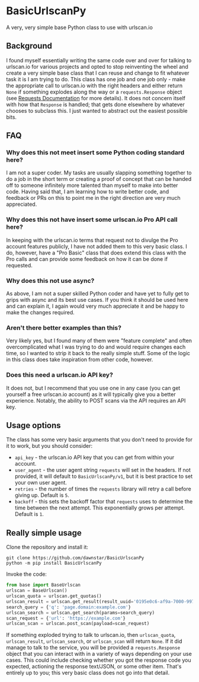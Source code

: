 # BasicUrlscanPy

A very, very simple base Python class to use with urlscan.io

## Background

I found myself essentially writing the same code over and over for talking to urlscan.io for various projects and opted to stop reinventing the wheel and create a very simple base class that I can reuse and change to fit whatever task it is I am trying to do. This class has one job and one job only - make the appropriate call to urlscan.io with the right headers and either return `None` if something explodes along the way or a `requests.Response` object (see [Requests Documentation](https://requests.readthedocs.io/en/latest/) for more details). It does not concern itself with how that `Response` is handled; that gets done elsewhere by whatever chooses to subclass this. I just wanted to abstract out the easiest possible bits.

## FAQ

### Why does this not meet insert some Python coding standard here?

I am not a super coder. My tasks are usually slapping something together to do a job in the short term or creating a proof of concept that can be handed off to someone infinitely more talented than myself to make into better code. Having said that, I am learning how to write better code, and feedback or PRs on this to point me in the right direction are very much appreciated.

### Why does this not have insert some urlscan.io Pro API call here?

In keeping with the urlscan.io terms that request not to divulge the Pro account features publicly, I have not added them to this very basic class. I do, however, have a "Pro Basic" class that does extend this class with the Pro calls and can provide some feedback on how it can be done if requested.

### Why does this not use async?

As above, I am not a super skilled Python coder and have yet to fully get to grips with async and its best use cases. If you think it should be used here and can explain it, I again would very much appreciate it and be happy to make the changes required.

### Aren't there better examples than this?

Very likely yes, but I found many of them were "feature complete" and often overcomplicated what I was trying to do and would require changes each time, so I wanted to strip it back to the really simple stuff. Some of the logic in this class does take inspiration from other code, however.

### Does this need a urlscan.io API key?

It does not, but I recommend that you use one in any case (you can get yourself a free urlscan.io account) as it will typically give you a better experience. Notably, the ability to POST scans via the API requires an API key.

## Usage options

The class has some very basic arguments that you don't need to provide for it to work, but you should consider:

* `api_key` - the urlscan.io API key that you can get from within your account.
* `user_agent` - the user agent string `requests` will set in the headers. If not provided, it will default to `BasicUrlscanPy/v1`, but it is best practice to set your own user agent.
* `retries` - the number of times the `requests` library will retry a call before giving up. Default is `5`.
* `backoff` - this sets the backoff factor that `requests` uses to determine the time between the next attempt. This exponentially grows per attempt. Default is `1`.

## Really simple usage

Clone the repository and install it:

```shell
git clone https://github.com/dawnstar/BasicUrlscanPy
python -m pip install BasicUrlscanPy
```

Invoke the code:

```python
from base import BaseUrlscan
urlscan = BaseUrlscan()
urlscan_quota = urlscan.get_quotas()
urlscan_result = urlscan.get_result(result_uuid='0195e0c6-af9a-7000-997c-0e0c32811406')
search_query = {'q': 'page.domain:example.com'}
urlscan_search = urlscan.get_search(params=search_query)
scan_request = {'url': 'https://example.com'}
urlscan_scan = urlscan.post_scan(payload=scan_request)
```

If something exploded trying to talk to urlscan.io, then `urlscan_quota`, `urlscan_result`, `urlscan_search`, or `urlscan_scan` will return `None`. If it did manage to talk to the service, you will be provided a `requests.Response` object that you can interact with in a variety of ways depending on your use cases. This could include checking whether you got the response code you expected, actioning the response text/JSON, or some other item. That's entirely up to you; this very basic class does not go into that detail.
